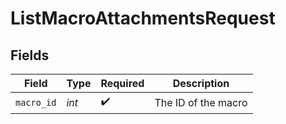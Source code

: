 # ListMacroAttachmentsRequest


## Fields

| Field               | Type                | Required            | Description         |
| ------------------- | ------------------- | ------------------- | ------------------- |
| `macro_id`          | *int*               | :heavy_check_mark:  | The ID of the macro |